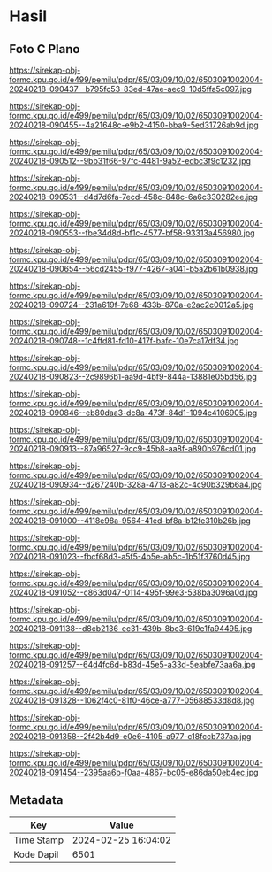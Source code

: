# Hasil

## Foto C Plano

https://sirekap-obj-formc.kpu.go.id/e499/pemilu/pdpr/65/03/09/10/02/6503091002004-20240218-090437--b795fc53-83ed-47ae-aec9-10d5ffa5c097.jpg

https://sirekap-obj-formc.kpu.go.id/e499/pemilu/pdpr/65/03/09/10/02/6503091002004-20240218-090455--4a21648c-e9b2-4150-bba9-5ed31726ab9d.jpg

https://sirekap-obj-formc.kpu.go.id/e499/pemilu/pdpr/65/03/09/10/02/6503091002004-20240218-090512--9bb31f66-97fc-4481-9a52-edbc3f9c1232.jpg

https://sirekap-obj-formc.kpu.go.id/e499/pemilu/pdpr/65/03/09/10/02/6503091002004-20240218-090531--d4d7d6fa-7ecd-458c-848c-6a6c330282ee.jpg

https://sirekap-obj-formc.kpu.go.id/e499/pemilu/pdpr/65/03/09/10/02/6503091002004-20240218-090553--fbe34d8d-bf1c-4577-bf58-93313a456980.jpg

https://sirekap-obj-formc.kpu.go.id/e499/pemilu/pdpr/65/03/09/10/02/6503091002004-20240218-090654--56cd2455-f977-4267-a041-b5a2b61b0938.jpg

https://sirekap-obj-formc.kpu.go.id/e499/pemilu/pdpr/65/03/09/10/02/6503091002004-20240218-090724--231a619f-7e68-433b-870a-e2ac2c0012a5.jpg

https://sirekap-obj-formc.kpu.go.id/e499/pemilu/pdpr/65/03/09/10/02/6503091002004-20240218-090748--1c4ffd81-fd10-417f-bafc-10e7ca17df34.jpg

https://sirekap-obj-formc.kpu.go.id/e499/pemilu/pdpr/65/03/09/10/02/6503091002004-20240218-090823--2c9896b1-aa9d-4bf9-844a-13881e05bd56.jpg

https://sirekap-obj-formc.kpu.go.id/e499/pemilu/pdpr/65/03/09/10/02/6503091002004-20240218-090846--eb80daa3-dc8a-473f-84d1-1094c4106905.jpg

https://sirekap-obj-formc.kpu.go.id/e499/pemilu/pdpr/65/03/09/10/02/6503091002004-20240218-090913--87a96527-9cc9-45b8-aa8f-a890b976cd01.jpg

https://sirekap-obj-formc.kpu.go.id/e499/pemilu/pdpr/65/03/09/10/02/6503091002004-20240218-090934--d267240b-328a-4713-a82c-4c90b329b6a4.jpg

https://sirekap-obj-formc.kpu.go.id/e499/pemilu/pdpr/65/03/09/10/02/6503091002004-20240218-091000--4118e98a-9564-41ed-bf8a-b12fe310b26b.jpg

https://sirekap-obj-formc.kpu.go.id/e499/pemilu/pdpr/65/03/09/10/02/6503091002004-20240218-091023--fbcf68d3-a5f5-4b5e-ab5c-1b51f3760d45.jpg

https://sirekap-obj-formc.kpu.go.id/e499/pemilu/pdpr/65/03/09/10/02/6503091002004-20240218-091052--c863d047-0114-495f-99e3-538ba3096a0d.jpg

https://sirekap-obj-formc.kpu.go.id/e499/pemilu/pdpr/65/03/09/10/02/6503091002004-20240218-091138--d8cb2136-ec31-439b-8bc3-619e1fa94495.jpg

https://sirekap-obj-formc.kpu.go.id/e499/pemilu/pdpr/65/03/09/10/02/6503091002004-20240218-091257--64d4fc6d-b83d-45e5-a33d-5eabfe73aa6a.jpg

https://sirekap-obj-formc.kpu.go.id/e499/pemilu/pdpr/65/03/09/10/02/6503091002004-20240218-091328--1062f4c0-81f0-46ce-a777-05688533d8d8.jpg

https://sirekap-obj-formc.kpu.go.id/e499/pemilu/pdpr/65/03/09/10/02/6503091002004-20240218-091358--2f42b4d9-e0e6-4105-a977-c18fccb737aa.jpg

https://sirekap-obj-formc.kpu.go.id/e499/pemilu/pdpr/65/03/09/10/02/6503091002004-20240218-091454--2395aa6b-f0aa-4867-bc05-e86da50eb4ec.jpg


## Metadata

| Key        | Value               |
| ---------- | ------------------- |
| Time Stamp | 2024-02-25 16:04:02 |
| Kode Dapil | 6501                |



